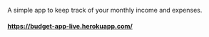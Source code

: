 A simple app to keep track of your monthly income and expenses.

#### https://budget-app-live.herokuapp.com/
